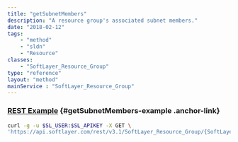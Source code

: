 ```yaml
---
title: "getSubnetMembers"
description: "A resource group's associated subnet members."
date: "2018-02-12"
tags:
    - "method"
    - "sldn"
    - "Resource"
classes:
    - "SoftLayer_Resource_Group"
type: "reference"
layout: "method"
mainService : "SoftLayer_Resource_Group"
---
```


### [REST Example](#getSubnetMembers-example) <a href="/article/rest/"><i class="fas fa-question"></i></a> {#getSubnetMembers-example .anchor-link} 
```bash
curl -g -u $SL_USER:$SL_APIKEY -X GET \
'https://api.softlayer.com/rest/v3.1/SoftLayer_Resource_Group/{SoftLayer_Resource_GroupID}/getSubnetMembers'
```
